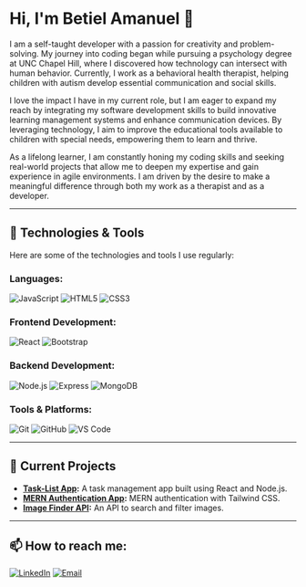 # Hi, I'm Betiel Amanuel 👋
I am a self-taught developer with a passion for creativity and problem-solving. My journey into coding began while pursuing a psychology degree at UNC Chapel Hill, where I discovered how technology can intersect with human behavior. Currently, I work as a behavioral health therapist, helping children with autism develop essential communication and social skills.

I love the impact I have in my current role, but I am eager to expand my reach by integrating my software development skills to build innovative learning management systems and enhance communication devices. By leveraging technology, I aim to improve the educational tools available to children with special needs, empowering them to learn and thrive.

As a lifelong learner, I am constantly honing my coding skills and seeking real-world projects that allow me to deepen my expertise and gain experience in agile environments. I am driven by the desire to make a meaningful difference through both my work as a therapist and as a developer.

---

## 🔧 Technologies & Tools
Here are some of the technologies and tools I use regularly:

### Languages:
![JavaScript](https://img.shields.io/badge/-JavaScript-F7DF1E?style=flat-square&logo=javascript&logoColor=black)
![HTML5](https://img.shields.io/badge/-HTML5-E34F26?style=flat-square&logo=html5&logoColor=white)
![CSS3](https://img.shields.io/badge/-CSS3-1572B6?style=flat-square&logo=css3)

### Frontend Development:
![React](https://img.shields.io/badge/-React-61DAFB?style=flat-square&logo=react&logoColor=white)
![Bootstrap](https://img.shields.io/badge/-Bootstrap-563D7C?style=flat-square&logo=bootstrap)

### Backend Development:
![Node.js](https://img.shields.io/badge/-Node.js-339933?style=flat-square&logo=nodedotjs&logoColor=white)
![Express](https://img.shields.io/badge/-Express.js-000000?style=flat-square&logo=express&logoColor=white)
![MongoDB](https://img.shields.io/badge/-MongoDB-47A248?style=flat-square&logo=mongodb&logoColor=white)

### Tools & Platforms:
![Git](https://img.shields.io/badge/-Git-F05032?style=flat-square&logo=git&logoColor=white)
![GitHub](https://img.shields.io/badge/-GitHub-181717?style=flat-square&logo=github)
![VS Code](https://img.shields.io/badge/-VSCode-007ACC?style=flat-square&logo=visual-studio-code)

---

## 🚀 Current Projects
- **[Task-List App](https://github.com/betielamanuel/task-list):** A task management app built using React and Node.js.
- **[MERN Authentication App](https://github.com/betielamanuel/mern-auth):** MERN authentication with Tailwind CSS.
- **[Image Finder API](https://github.com/betielamanuel/image-finder-api):** An API to search and filter images.

---

## 📫 How to reach me:
[![LinkedIn](https://img.shields.io/badge/LinkedIn-0077B5?style=flat-square&logo=linkedin&logoColor=white)](https://www.linkedin.com/in/betielamanuel)
[![Email](https://img.shields.io/badge/-Email-c14438?style=flat-square&logo=Gmail&logoColor=white)](mailto:betielamanuel@example.com)
